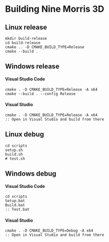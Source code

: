 # Building Nine Morris 3D

## Linux release

    mkdir build-release
    cd build-release
    cmake .. -D CMAKE_BUILD_TYPE=Release
    cmake --build .

## Windows release

#### Visual Studio Code

    cmake . -D CMAKE_BUILD_TYPE=Release -A x64
    cmake --build . --config Release

#### Visual Studio

    cmake . -D CMAKE_BUILD_TYPE=Release -A x64
    :: Open in Visual Studio and build from there

## Linux debug

    cd scripts
    setup.sh
    build.sh
    # test.sh

## Windows debug

#### Visual Studio Code

    cd scripts
    Setup.bat
    Build.bat
    :: Test.bat

#### Visual Studio

    cmake . -D CMAKE_BUILD_TYPE=Debug -A x64
    :: Open in Visual Studio and build from there
